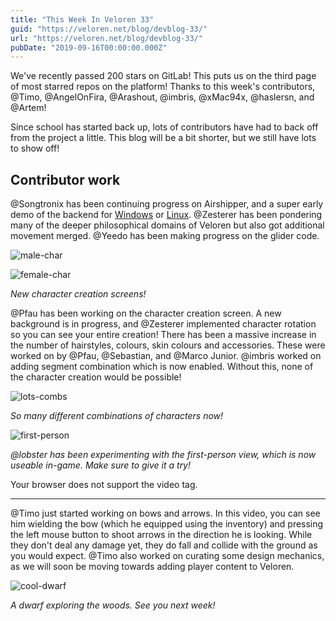 ```yaml
---
title: "This Week In Veloren 33"
guid: "https://veloren.net/blog/devblog-33/"
url: "https://veloren.net/blog/devblog-33/"
pubDate: "2019-09-16T00:00:00.000Z"
---
```


We've recently passed 200 stars on GitLab! This puts us on the third page of most starred repos on the platform! Thanks to this week's contributors, @Timo, @AngelOnFira, @Arashout, @imbris, @xMac94x, @haslersn, and @Artem!

Since school has started back up, lots of contributors have had to back off from the project a little. This blog will be a bit shorter, but we still have lots to show off!

## Contributor work

@Songtronix has been continuing progress on Airshipper, and a super early demo of the backend for [Windows](https://airshipper.songtronix.com/nightly/master/windows/artifacts.zip) or [Linux](https://airshipper.songtronix.com/nightly/master/linux/artifacts.zip). @Zesterer has been pondering many of the deeper philosophical domains of Veloren but also got additional movement merged. @Yeedo has been making progress on the glider code.

![male-char](https://s3.eu-central-2.wasabisys.com/veloren-blog/cdn/597826574095613962/622823155999965195/screenshot_1568562996613.png)

![female-char](https://s3.eu-central-2.wasabisys.com/veloren-blog/cdn/597826574095613962/622823158390456333/screenshot_1568562938326.png)

_New character creation screens!_

@Pfau has been working on the character creation screen. A new background is in progress, and @Zesterer implemented character rotation so you can see your entire creation! There has been a massive increase in the number of hairstyles, colours, skin colours and accessories. These were worked on by @Pfau, @Sebastian, and @Marco Junior. @imbris worked on adding segment combination which is now enabled. Without this, none of the character creation would be possible!

![lots-combs](https://s3.eu-central-2.wasabisys.com/veloren-blog/cdn/597826574095613962/622824401091428352/screenshot_1568563253538.png)

_So many different combinations of characters now!_

![first-person](https://s3.eu-central-2.wasabisys.com/veloren-blog/cdn/597826574095613962/622827798968533012/screenshot_1568564097243.png)

_@lobster has been experimenting with the first-person view, which is now useable in-game. Make sure to give it a try!_

Your browser does not support the video tag.

---

@Timo just started working on bows and arrows. In this video, you can see him wielding the bow (which he equipped using the inventory) and pressing the left mouse button to shoot arrows in the direction he is looking. While they don't deal any damage yet, they do fall and collide with the ground as you would expect. @Timo also worked on curating some design mechanics, as we will soon be moving towards adding player content to Veloren.

![cool-dwarf](https://s3.eu-central-2.wasabisys.com/veloren-blog/cdn/597826574095613962/622825658053033996/screenshot_1568563539261.png)

_A dwarf exploring the woods. See you next week!_
